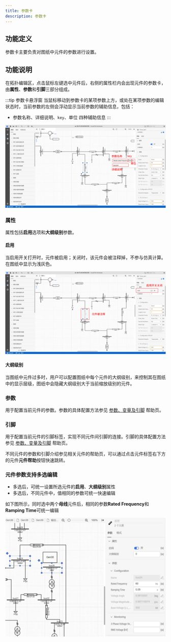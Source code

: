 ```yaml
---
title: 参数卡
description: 参数卡
---
```


<!-- :::warning 修改建议 
1. 这篇文档太长，参数卡部分的内容太多，都已经到6级标题了，建议单独作为一篇子文档，可以详细讲解一下其中的大纲、浮窗、多选后参数配置等问题。
::: -->

## 功能定义

参数卡主要负责对图纸中元件的参数进行设置。

## 功能说明

在拓扑编辑区，点击鼠标左键选中元件后，右侧的属性栏内会出现元件的参数卡，由**属性**、**参数**和**引脚**三部分组成。

:::tip 参数卡悬浮窗
当鼠标移动到参数卡的某项参数上方，或处在某项参数的编辑状态时，当前参数的左侧会浮动显示当前参数的辅助信息，包括：
+ 参数名称、详细说明、`key`、单位 四种辅助信息
:::

![参数卡悬浮窗](./参数卡悬浮窗.png)

### 属性

属性包括**启用**选项和**大纲级别**参数。

#### 启用

当启用开关打开时，元件被启用；关闭时，该元件会被注释掉，不参与仿真计算。在图纸中显示为浅灰色。

![启用开关关闭](./启用开关关闭.png)

#### 大纲级别

当图纸中元件过多时，用户可以配置图纸中每个元件的大纲级别，来控制其在图纸中的显示层级，图纸中会隐藏大纲级别大于当前缩放级别的元件。

<!-- 缺乏大纲级别的详细介绍。 -->

### 参数

用于配置当前元件的参数。参数的具体配置方法参见 [参数、变量及引脚](../../../../50-modeling/10-params-variables-pins/index.md) 帮助页。

### 引脚

用于配置当前元件的引脚标签，实现不同元件间引脚的连接。引脚的具体配置方法参见 [参数、变量及引脚](../../../../50-modeling/10-params-variables-pins/index.md) 帮助页。  


不同元件的参数和引脚介绍参见相关元件的帮助页，可以通过点击元件标签右下方的元件**元件帮助**按钮快速跳转。


### 元件参数支持多选编辑

+ 多选后，可统一设置所选元件的**启用**、**大纲级别**属性
+ 多选后，不同元件中，值相同的参数可统一快速编辑

如下图所示，同时选中两个**母线**元件后，相同的参数**Rated Frequency**和**Ramping Time**可统一编辑

![值相同的参数可统一快速编辑](./值相同的参数可统一快速编辑.png)